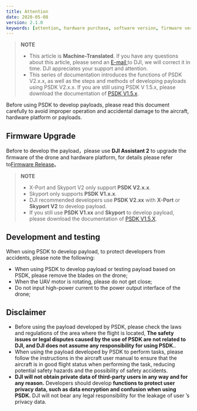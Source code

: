 ```yaml
---
title: Attention
date: 2020-05-08
version: 2.1.0
keywords: [attention, hardware purchase, software version, firmware version]
---
```

> **NOTE** 
> * This article is **Machine-Translated**. If you have any questions about this article, please send an <a href="mailto:dev@dji.com">E-mail </a>to DJI, we will correct it in time. DJI appreciates your support and attention.
> * This series of documentation introduces the functions of PSDK V2.x.x, as well as the steps and methods of developing payloads using PSDK V2.x.x. If you are still using PSDK V 1.5.x, please download the documentation of [PSDK V1.5.x](https://terra-1-g.djicdn.com/71a7d383e71a4fb8887a310eb746b47f/psdk/payload-sdk-doc-1.0.zip).

Before using PSDK to develop payloads, please read this document carefully to avoid improper operation and accidental damage to the aircraft, hardware platform or payloads.

## Firmware Upgrade
Before to develop the payload，please use **DJI Assistant 2** to upgrade the firmware of the drone and hardware platform, for details please refer to[Firmware Release](../appendix/firmware.html)。

> **NOTE**
> * X-Port and Skyport V2 only support **PSDK V2.x.x**.
> * Skyport only supports **PSDK V1.x.x**.
> * DJI recommended developers use **PSDK V2.xx** with **X-Port** or **Skyport V2** to develop payload.
> * If you still use **PSDK V1.xx** and **Skyport** to develop payload, please download the documentation of [PSDK V1.5.X](https://terra-1-g.djicdn.com/71a7d383e71a4fb8887a310eb746b47f/psdk/payload-sdk-doc-1.0.zip).

## Development and testing
When using PSDK to develop payload, to protect developers from accidents, please note the following:
* When using PSDK to develop payload or testing payload based on PSDK, please remove the blades on the drone;
* When the UAV motor is rotating, please do not get close;
* Do not input high-power current to the power output interface of the drone;


## Disclaimer
* Before using the payload developed by PSDK, please check the laws and regulations of the area where the flight is located, **The safety issues or legal disputes caused by the use of PSDK are not related to DJI, and DJI does not assume any responsibility for using PSDK.**.
* When using the payload developed by PSDK to perform tasks, please follow the instructions in the aircraft user manual to ensure that the aircraft is in good flight status when performing the task, reducing potential safety hazards and the possibility of safety accidents.
* **DJI will not obtain private data of third-party users in any way and for any reason.** Developers should develop **functions to protect user privacy data, such as data encryption and confusion when using PSDK.** DJI will not bear any legal responsibility for the leakage of user ’s privacy data.